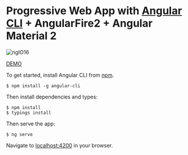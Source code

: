 # Progressive Web App with [Angular CLI](https://cli.angular.io) + AngularFire2 + Angular Material 2

![ngIO16](https://raw.githubusercontent.com/webmaxru/ngIO16/master/src/icons/icon.png "ngIO16")

[DEMO](https://ngio16.firebaseapp.com)

To get started, install Angular CLI from [npm](https://www.npmjs.com/).

```
$ npm install -g angular-cli
```

Then install dependencies and types:

```
$ npm install
$ typings install
```

Then serve the app:

```
$ ng serve
```

Navigate to [localhost:4200](http://localhost:4200) in your browser.
